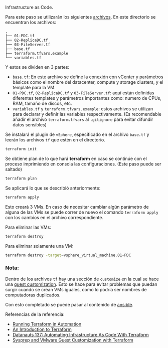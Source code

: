 Infrastructure as Code.


Para este paso se utilizarán los siguientes [archivos](https://github.com/dteslya/win-iac-lab/tree/master/terraform).
En este directorio se encuentran los archivos:
```
.
├── 01-PDC.tf
├── 02-ReplicaDC.tf
├── 03-FileServer.tf
├── base.tf
├── terraform.tfvars.example
└── variables.tf
```
Y estos se dividen en 3 partes:
- `base.tf`: En este archivo se define la conexión con vCenter y parámetros básicos como el nombre del datacenter, compute y storage clusters, y el template para la VM.  
- `01-PDC.tf`, `02-ReplicaDC.tf` y `03-FileServer.tf`: aquí están definidas diferentes templates y parámetros importantes como: numero de CPUs, RAM, tamaño de discos, etc.
- `variables.tf` y `terraform.tfvars.example`: estos archivos se utilizan para declarar y definir las variables respectivamente. (Es recomendable añadir el archivo `terraform.tfvars` al `.gitignore` para evitar difundir datos sensibles)

Se instalará el plugin de `vSphere`, especificado en el archivo `base.tf` y leerán los archivos `tf` que estén en el directorio.
```sh
terraform init
```

Se obtiene plan de lo que hará **terraform** en caso se continúe con el proceso imprimiendo en consola las configuraciones. (Este paso puede ser saltado)
```sh
terraform plan
```

Se aplicará lo que se describió anteriormente:
```sh
terraform apply
```

Esto creará 3 VMs. En caso de necesitar cambiar algún parámetro de alguna de las VMs se puede correr de nuevo el comando `terraform apply` con los cambios en el archivo correspondiente.

Para eliminar las VMs:
```sh
terraform destroy
```
 
 Para eliminar solamente una VM:
```sh
terraform destroy -target=vsphere_virtual_machine.01-PDC
```

### Nota:
Dentro de los archivos `tf` hay una sección de `customize` en la cual se hace una [guest customization](https://docs.vmware.com/en/VMware-vSphere/6.5/com.vmware.vsphere.vm_admin.doc/GUID-F3E382AB-72F6-498A-BD26-7EC0BFE320A0.html).  Esto se hace para evitar problemas que puedan surgir cuando se crean VMs iguales, como lo podría ser nombres de computadoras duplicados. 

Con esto completado se puede pasar al contenido de [ansible](ansible.md).

Referencias de la referencia:
- [Running Terraform in Automation](https://learn.hashicorp.com/terraform/development/running-terraform-in-automation)
- [An Introduction to Terraform](https://blog.gruntwork.io/an-introduction-to-terraform-f17df9c6d180)
- [Datanauts 137: Automating Infrastructure As Code With Terraform](https://packetpushers.net/podcast/datanauts-137-automating-infrastructure-code-terraform/)
- [Sysprep and VMware Guest Customization with Terraform](https://www.virtualizationhowto.com/2018/06/sysprep-and-vmware-guest-customization-with-terraform/)
